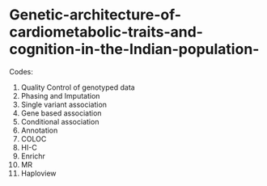 # Genetic-architecture-of-cardiometabolic-traits-and-cognition-in-the-Indian-population-

Codes:

1. Quality Control of genotyped data
2. Phasing and Imputation
4. Single variant association
5. Gene based association
6. Conditional association
7. Annotation
8. COLOC
9. HI-C
10. Enrichr
11. MR
12. Haploview
